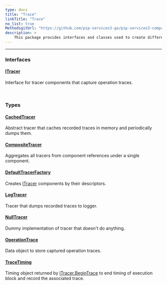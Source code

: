 ```yaml
---
type: docs
title: "Trace"
linkTitle: "Trace"
no_list: true
MethodsgitUrl: "https://github.com/pip-services3-go/pip-services3-components-go"
description: >
    This package provides interfaces and classes used to create different types of tracers. The main tools available from this package are a tracer factory and a tracer composite class. The first allows you to create a factory for tracers, and the second to combine different tracers into one. Additionally, it provides tracers that allow yuor to store their contents in memory and logs. 
---
```

---

<div class="module-body"> 

### Interfaces

#### [ITracer](itracer)
Interface for tracer components that capture operation traces.

<br>

### Types

#### [CachedTracer](cached_tracer)
Abstract tracer that caches recorded traces in memory and periodically dumps them.

#### [CompositeTracer](composite_tracer)
Aggregates all tracers from component references under a single component.

#### [DefaultTracerFactory](default_tracer_factory)
Creates [ITracer](itracer) components by their descriptors.

#### [LogTracer](log_tracer)
Tracer that dumps recorded traces to logger.

#### [NullTracer](null_tracer)
Dummy implementation of tracer that doesn't do anything.

#### [OperationTrace](operation_trace)
Data object to store captured operation traces.

#### [TraceTiming](trace_timing)
Timing object returned by [ITracer.BeginTrace](itracer/#beginTrace) to end timing
of execution block and record the associated trace.


</div>
